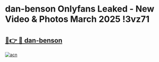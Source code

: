 # dan-benson Onlyfans Leaked - New Video & Photos March 2025 !3vz71

# <h2><a href="https://8hedc0.iuczelnia.edu.pl?title=dan-benson&ref=3vz71">🔗👉 🔴 dan-benson</a></h2>

[![acn](https://github.com/user-attachments/assets/0f9c940e-d8b0-45ae-aac7-cd30a18b3e1c)](https://8hedc0.iuczelnia.edu.pl?title=dan-benson&ref=3vz71)

